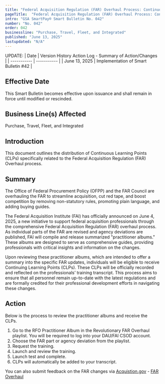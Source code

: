 ```yaml
---
title: "Federal Acquisition Regulation (FAR) Overhaul Process: Continuous Learning Points (CLPs) Now Offered"
pageTitle:  "Federal Acquisition Regulation (FAR) Overhaul Process: Continuous Learning Points (CLPs) Now Offered"
intro: "GSA SmartPay® Smart Bulletin No. 042"
number: "No. 042"
order: 042
businessline: "Purchase, Travel, Fleet, and Integrated"
published: "June 13, 2025"
lastupdated: "N/A"
---
```


UPDATE:
| Date | Version History Action Log - Summary of Action/Changes |
| ----------- | ----------- |
| June 13, 2025 | Implementation of Smart Bulletin #42 |

## Effective Date
This Smart Bulletin becomes effective upon issuance and shall remain in force until modified or rescinded.

## Business Line(s) Affected
Purchase, Travel, Fleet, and Integrated

## Introduction
This document outlines the distribution of Continuous Learning Points (CLPs) specifically related to the Federal Acquisition Regulation (FAR) Overhaul process.

## Summary
The Office of Federal Procurement Policy (OFPP) and the FAR Council are overhauling the FAR to streamline acquisition, cut red tape, and boost competition by removing non-statutory rules, promoting plain language, and adding buying guides. 

The Federal Acquisition Institute (FAI) has officially announced on June 4, 2025, a new initiative to support federal acquisition professionals through the comprehensive Federal Acquisition Regulation (FAR) overhaul process. As individual parts of the FAR are revised and agency deviations are published, FAI will compile and release summarized "practitioner albums." These albums are designed to serve as comprehensive guides, providing professionals with critical insights and information on the changes.

Upon reviewing these practitioner albums, which are intended to offer a summary into the specific FAR updates, individuals will be eligible to receive Continuing Learning Points (CLPs). These CLPs will be officially recorded and reflected on the  professionals’ training transcript. This process aims to ensure that all personnel remain up-to-date with the latest regulations and are formally credited for their professional development efforts in navigating these changes.

## Action
Below is the process to review the practitioner albums and receive the CLPs. 
1. Go to the RFO Practitioner Album in the Revolutionary FAR Overhaul playlist. You will be required to log into your DAU/FAI CSOD account.
2. Choose the FAR part or agency deviation from the playlist. 
3. Request the training.
4. Launch and review the training.
5. Launch test and complete.
6. CLPs will automatically be added to your transcript.
   
You can also submit feedback on the FAR changes via [Acquistion.gov](https://www.acquisition.gov/) - [FAR Overhaul](https://www.dau.edu/news/revolutionary-far-overhaul-part-10-market-research)
